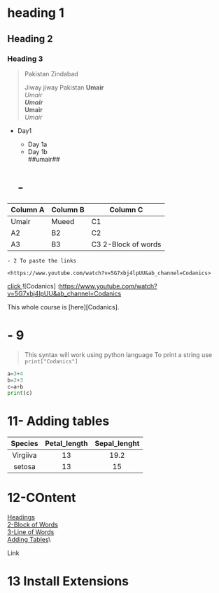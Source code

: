 # heading 1
## Heading 2
### Heading 3


>Pakistan
Zindabad
>
>Jiway jiway Pakistan
**Umair**\
*Umair*\
***Umair***\
__Umair__\
_Umair_

- Day1
    - Day 1a
    - Day 1b\
    ##umair## 

    # -
Column A | Column B | Column C
---------|----------|---------
 Umair | Mueed | C1
 A2 | B2 | C2
 A3 | B3 | C3 2-Block of words

    - 2 To paste the links

    <https://www.youtube.com/watch?v=5G7xbj4lpUU&ab_channel=Codanics>           
[click ](https://www.youtube.com/watch?v=5G7xbj4lpUU&ab_channel=Codanics)
![Codanics] :https://www.youtube.com/watch?v=5G7xbj4lpUU&ab_channel=Codanics

This whole course is [here][Codanics].

# - 9 
> This syntax will work using python language
To print a string use `print["Codanics"]`
``` python
a=3+4
b=2+3
c=a+b
print(c)


```

# 11- Adding tables
|Species |Petal_length |Sepal_lenght|
|:---------:| :---------:|:---------------:|
|Virgiiva| 13|19.2
|setosa |   13 |15
# 12-COntent
[Headings](#heading1)\
[2-Block of Words](#heading-2)\
[3-Line of Words](#heading-3)\
[Adding Tables](#11--adding-tables)\


[](#)
Link

# 13 Install Extensions


